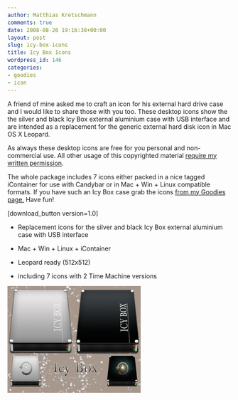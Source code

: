 ```yaml
---
author: Matthias Kretschmann
comments: true
date: 2008-08-26 19:16:38+00:00
layout: post
slug: icy-box-icons
title: Icy Box Icons
wordpress_id: 146
categories:
- goodies
- icon
---
```


A friend of mine asked me to craft an icon for his external hard drive case and I would like to share those with you too. These desktop icons show the the silver and black Icy Box external aluminium case with USB interface and are intended as a replacement for the generic external hard disk icon in Mac OS X Leopard.

<!-- more -->


As always these desktop icons are free for you personal and non-commercial use. All other usage of this copyrighted material [require my written permission](http://www.kremalicious.com/about/contact/).

The whole package includes 7 icons either packed in a nice tagged iContainer for use with Candybar or in Mac + Win + Linux compatible formats. If you have such an Icy Box case grab the icons [from my Goodies page.](http://www.kremalicious.com/goodies/#icons) Have fun!

[download_button version=1.0]




	
  * Replacement icons for the silver and black Icy Box external aluminium case with USB interface

	
  * Mac + Win + Linux + iContainer

	
  * Leopard ready (512x512)

	
  * including 7 icons with 2 Time Machine versions



[![Icy Box Icons](/media/icybox_teaser2_small.png)](/media/icybox_teaser2.jpg)
